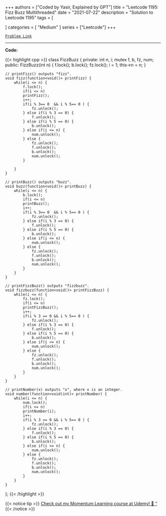 
+++
authors = ["Coded by Yasir, Explained by GPT"]
title = "Leetcode 1195: Fizz Buzz Multithreaded"
date = "2021-07-22"
description = "Solution to Leetcode 1195"
tags = [
    
]
categories = [
    "Medium"
]
series = ["Leetcode"]
+++



[`Problem Link`](https://leetcode.com/problems/fizz-buzz-multithreaded/description/)

---

**Code:**

{{< highlight cpp >}}
class FizzBuzz {
private:
    int n, i;
    mutex f, b, fz, num;
public:
    FizzBuzz(int n) {
        f.lock();
        b.lock();
        fz.lock();
        i = 1;
        this->n = n;
    }

    // printFizz() outputs "fizz".
    void fizz(function<void()> printFizz) {
        while(i <= n) {
            f.lock();
            if(i <= n)            
            printFizz();
            i++;            
            if(i % 3== 0  && i % 5== 0 ) {
                fz.unlock();
            } else if(i % 3 == 0) {
                f.unlock();
            } else if(i % 5 == 0) {
                b.unlock();
            } else if(i <= n) {
                num.unlock();
            } else {
                fz.unlock();
                f.unlock();
                b.unlock();
                num.unlock();
            }

        }
    }

    // printBuzz() outputs "buzz".
    void buzz(function<void()> printBuzz) {
        while(i <= n) {
            b.lock();
            if(i <= n)            
            printBuzz();
            i++;
            if(i % 3== 0  && i % 5== 0 ) {
                fz.unlock();
            } else if(i % 3 == 0) {
                f.unlock();
            } else if(i % 5 == 0) {
                b.unlock();
            } else if(i <= n) {
                num.unlock();
            } else {
                fz.unlock();
                f.unlock();
                b.unlock();
                num.unlock();
            }
        }
    }

    // printFizzBuzz() outputs "fizzbuzz".
	void fizzbuzz(function<void()> printFizzBuzz) {
        while(i <= n) {
            fz.lock();
            if(i <= n)
            printFizzBuzz();
            i++;
            if(i % 3 == 0 && i % 5== 0 ) {
                fz.unlock();
            } else if(i % 3 == 0) {
                f.unlock();
            } else if(i % 5 == 0) {
                b.unlock();
            } else if(i <= n) {
                num.unlock();
            } else {
                fz.unlock();
                f.unlock();
                b.unlock();
                num.unlock();
            }
        }
    }

    // printNumber(x) outputs "x", where x is an integer.
    void number(function<void(int)> printNumber) {
        while(i <= n) {
            num.lock();
            if(i <= n)
            printNumber(i);
            i++;
            if(i % 3 == 0 && i % 5== 0 ) {
                fz.unlock();
            } else if(i % 3 == 0) {
                f.unlock();
            } else if(i % 5 == 0) {
                b.unlock();
            } else if(i <= n) {
                num.unlock();
            } else {
                fz.unlock();
                f.unlock();
                b.unlock();
                num.unlock();
            }
        }
    }
};
{{< /highlight >}}



{{< notice tip >}}
[Check out my Momentum Learning course at Udemy! 🚀 "](https://www.udemy.com/course/blind-75-the-data-structures-and-algorithms-essentials/)
{{< /notice >}}

